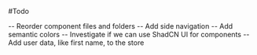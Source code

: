 #Todo

-- Reorder component files and folders
-- Add side navigation
-- Add semantic colors
-- Investigate if we can use ShadCN UI for components
-- Add user data, like first name, to the store